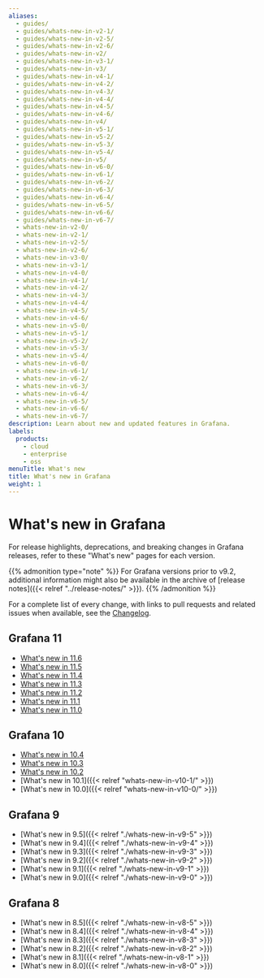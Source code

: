 ```yaml
---
aliases:
  - guides/
  - guides/whats-new-in-v2-1/
  - guides/whats-new-in-v2-5/
  - guides/whats-new-in-v2-6/
  - guides/whats-new-in-v2/
  - guides/whats-new-in-v3-1/
  - guides/whats-new-in-v3/
  - guides/whats-new-in-v4-1/
  - guides/whats-new-in-v4-2/
  - guides/whats-new-in-v4-3/
  - guides/whats-new-in-v4-4/
  - guides/whats-new-in-v4-5/
  - guides/whats-new-in-v4-6/
  - guides/whats-new-in-v4/
  - guides/whats-new-in-v5-1/
  - guides/whats-new-in-v5-2/
  - guides/whats-new-in-v5-3/
  - guides/whats-new-in-v5-4/
  - guides/whats-new-in-v5/
  - guides/whats-new-in-v6-0/
  - guides/whats-new-in-v6-1/
  - guides/whats-new-in-v6-2/
  - guides/whats-new-in-v6-3/
  - guides/whats-new-in-v6-4/
  - guides/whats-new-in-v6-5/
  - guides/whats-new-in-v6-6/
  - guides/whats-new-in-v6-7/
  - whats-new-in-v2-0/
  - whats-new-in-v2-1/
  - whats-new-in-v2-5/
  - whats-new-in-v2-6/
  - whats-new-in-v3-0/
  - whats-new-in-v3-1/
  - whats-new-in-v4-0/
  - whats-new-in-v4-1/
  - whats-new-in-v4-2/
  - whats-new-in-v4-3/
  - whats-new-in-v4-4/
  - whats-new-in-v4-5/
  - whats-new-in-v4-6/
  - whats-new-in-v5-0/
  - whats-new-in-v5-1/
  - whats-new-in-v5-2/
  - whats-new-in-v5-3/
  - whats-new-in-v5-4/
  - whats-new-in-v6-0/
  - whats-new-in-v6-1/
  - whats-new-in-v6-2/
  - whats-new-in-v6-3/
  - whats-new-in-v6-4/
  - whats-new-in-v6-5/
  - whats-new-in-v6-6/
  - whats-new-in-v6-7/
description: Learn about new and updated features in Grafana.
labels:
  products:
    - cloud
    - enterprise
    - oss
menuTitle: What's new
title: What's new in Grafana
weight: 1
---
```


# What's new in Grafana

For release highlights, deprecations, and breaking changes in Grafana releases, refer to these "What's new" pages for each version.

{{% admonition type="note" %}}
For Grafana versions prior to v9.2, additional information might also be available in the archive of [release notes]({{< relref "../release-notes/" >}}).
{{% /admonition %}}

For a complete list of every change, with links to pull requests and related issues when available, see the [Changelog](https://github.com/grafana/grafana/blob/main/CHANGELOG.md).

## Grafana 11

- [What's new in 11.6](https://grafana.com/docs/grafana/<GRAFANA_VERSION>/whatsnew/whats-new-in-v11-6)
- [What's new in 11.5](https://grafana.com/docs/grafana/<GRAFANA_VERSION>/whatsnew/whats-new-in-v11-5/)
- [What's new in 11.4](https://grafana.com/docs/grafana/<GRAFANA_VERSION>/whatsnew/whats-new-in-v11-4/)
- [What's new in 11.3](https://grafana.com/docs/grafana/<GRAFANA_VERSION>/whatsnew/whats-new-in-v11-3/)
- [What's new in 11.2](https://grafana.com/docs/grafana/<GRAFANA_VERSION>/whatsnew/whats-new-in-v11-2/)
- [What's new in 11.1](https://grafana.com/docs/grafana/<GRAFANA_VERSION>/whatsnew/whats-new-in-v11-1/)
- [What's new in 11.0](https://grafana.com/docs/grafana/<GRAFANA_VERSION>/whatsnew/whats-new-in-v11-0/)

## Grafana 10

- [What's new in 10.4](https://grafana.com/docs/grafana/<GRAFANA_VERSION>/whatsnew/whats-new-in-v10-4/)
- [What's new in 10.3](https://grafana.com/docs/grafana/<GRAFANA_VERSION>/whatsnew/whats-new-in-v10-3/)
- [What's new in 10.2](https://grafana.com/docs/grafana/<GRAFANA_VERSION>/whatsnew/whats-new-in-v10-2/)
- [What's new in 10.1]({{< relref "whats-new-in-v10-1/" >}})
- [What's new in 10.0]({{< relref "whats-new-in-v10-0/" >}})

## Grafana 9

- [What's new in 9.5]({{< relref "./whats-new-in-v9-5" >}})
- [What's new in 9.4]({{< relref "./whats-new-in-v9-4" >}})
- [What's new in 9.3]({{< relref "./whats-new-in-v9-3" >}})
- [What's new in 9.2]({{< relref "./whats-new-in-v9-2" >}})
- [What's new in 9.1]({{< relref "./whats-new-in-v9-1" >}})
- [What's new in 9.0]({{< relref "./whats-new-in-v9-0" >}})

## Grafana 8

- [What's new in 8.5]({{< relref "./whats-new-in-v8-5" >}})
- [What's new in 8.4]({{< relref "./whats-new-in-v8-4" >}})
- [What's new in 8.3]({{< relref "./whats-new-in-v8-3" >}})
- [What's new in 8.2]({{< relref "./whats-new-in-v8-2" >}})
- [What's new in 8.1]({{< relref "./whats-new-in-v8-1" >}})
- [What's new in 8.0]({{< relref "./whats-new-in-v8-0" >}})
